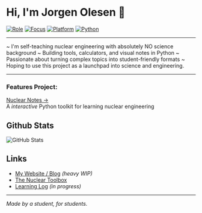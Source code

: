 # Hi, I'm Jorgen Olesen 👋

[![Role](https://img.shields.io/badge/Role-10th%20Grade%20Student-informational)]()
[![Focus](https://img.shields.io/badge/Studying-Nuclear%20Engineering-yellow)]()
[![Platform](https://img.shields.io/badge/Built%20With-Visual%20Studio%20Code-007ACC?logo=visual-studio-code)](https://code.visualstudio.com/)
[![Python](https://img.shields.io/badge/Python-3.11-blue?logo=python)](https://www.python.org/)

---
~ I'm self-teaching nuclear engineering with absolutely NO science background
~ Building tools, calculators, and visual notes in Python
~ Passionate about turning complex topics into student-friendly formats
~ Hoping to use this project as a launchpad into science and engineering.

---

### Features Project:
[Nuclear Notes →](https://github.com/jorgenisepic/nuclear-notes2)  
A *interactive* Python toolkit for learning nuclear engineering

## Github Stats
![GitHub Stats](https://github-readme-stats.vercel.app/api?username=jorgenisepic&show_icons=true&theme=tokyonight&hide=prs)

##  Links

-  [My Website / Blog](https://carrd.co/dashboard/5379175050854874/build) *(heavy WIP)*  
-  [The Nuclear Toolbox](https://github.com/jorgenisepic/nuclear-notes2)  
-  [Learning Log](#) *(in progress)*

--- 

*Made by a student, for students.*
